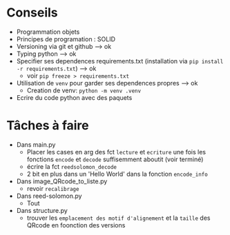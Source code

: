 # Conseils

* Programmation objets
* Principes de programation : SOLID
* Versioning via git et github --> ok
* Typing python --> ok
* Specifier ses dependences requirements.txt (installation via `pip install -r requirements.txt`) --> ok
  * voir `pip freeze > requirements.txt`
* Utilisation de `venv` pour garder ses dependences propres --> ok
  * Creation de venv: `python -m venv .venv`
* Ecrire du code python avec des paquets

# Tâches à faire

* Dans main.py
  * Placer les cases en arg des fct `lecture` et `ecriture` une fois les fonctions `encode` et `decode` suffisemment aboutit (voir terminé)
  * écrire la fct `reedsolomon_decode`
  * 2 bit en plus dans un 'Hello World' dans la fonction `encode_info`
* Dans image_QRcode_to_liste.py
  * revoir `recalibrage`
* Dans reed-solomon.py
  * Tout
* Dans structure.py
  * trouver les `emplacement des motif d'alignement` et la `taille` des QRcode en foonction des versions
